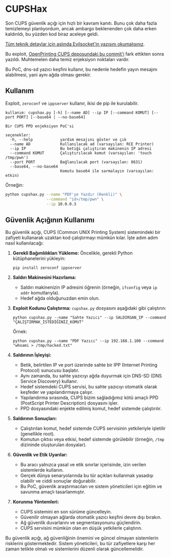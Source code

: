 # CUPSHax

Son CUPS güvenlik açığı için hızlı bir kavram kanıtı. Bunu çok daha fazla temizlemeyi planlıyordum, ancak ambargo beklenenden çok daha erken kaldırıldı, bu yüzden kod biraz aceleye geldi.

[Tüm teknik detaylar için aslında Evilsocket'in yazısını okumalısınız](https://www.evilsocket.net/2024/09/26/Attacking-UNIX-systems-via-CUPS-Part-I/).

Bu exploit, [OpenPrinting CUPS deposundaki bu commit'i](https://github.com/OpenPrinting/cups/commit/8361420cbbfa2e729545c4c537c49fc6322c9631) fark ettikten sonra yazıldı. Muhtemelen daha temiz enjeksiyon noktaları vardır.

Bu PoC, dns-sd yazıcı keşfini kullanır, bu nedenle hedefin yayın mesajını alabilmesi, yani aynı ağda olması gerekir.

## Kullanım

Exploit, `zeroconf` ve `ippserver` kullanır, ikisi de pip ile kurulabilir.

```
kullanım: cupshax.py [-h] [--name AD] --ip IP [--command KOMUT] [--port PORT] [--base64 | --no-base64]

Bir CUPS PPD enjeksiyon PoC'si

seçenekler:
  -h, --help            yardım mesajını göster ve çık
  --name AD             Kullanılacak ad (varsayılan: RCE Printer)
  --ip IP               Bu betiği çalıştıran makinenin IP adresi
  --command KOMUT       Çalıştırılacak komut (varsayılan: 'touch /tmp/pwn')
  --port PORT           Bağlanılacak port (varsayılan: 8631)
  --base64, --no-base64
                        Komutu base64 ile sarmalayın (varsayılan: etkin)
```

Örneğin:
```bash
python cupshax.py --name "PDF'ye Yazdır (Renkli)" \
                  --command "id>/tmp/pwn" \
                  --ip 10.0.0.3
```

## Güvenlik Açığının Kullanımı

Bu güvenlik açığı, CUPS (Common UNIX Printing System) sistemindeki bir zafiyeti kullanarak uzaktan kod çalıştırmayı mümkün kılar. İşte adım adım nasıl kullanılacağı:

1. **Gerekli Bağımlılıkları Yükleme:**
   Öncelikle, gerekli Python kütüphanelerini yükleyin:
   ```
   pip install zeroconf ippserver
   ```

2. **Saldırı Makinesini Hazırlama:**
   - Saldırı makinenizin IP adresini öğrenin (örneğin, `ifconfig` veya `ip addr` komutlarıyla).
   - Hedef ağda olduğunuzdan emin olun.

3. **Exploit Kodunu Çalıştırma:**
   `cupshax.py` dosyasını aşağıdaki gibi çalıştırın:
   ```
   python cupshax.py --name "Sahte Yazıcı" --ip SALDIRGAN_IP --command "ÇALIŞTIRMAK_İSTEDİĞİNİZ_KOMUT"
   ```
   Örnek:
   ```
   python cupshax.py --name "PDF Yazıcı" --ip 192.168.1.100 --command "whoami > /tmp/hacked.txt"
   ```

4. **Saldırının İşleyişi:**
   - Betik, belirtilen IP ve port üzerinde sahte bir IPP (Internet Printing Protocol) sunucusu başlatır.
   - Aynı zamanda, bu sahte yazıcıyı ağda duyurmak için DNS-SD (DNS Service Discovery) kullanır.
   - Hedef sistemdeki CUPS servisi, bu sahte yazıcıyı otomatik olarak keşfeder ve yapılandırmaya çalışır.
   - Yapılandırma sırasında, CUPS bizim sağladığımız kötü amaçlı PPD (PostScript Printer Description) dosyasını işler.
   - PPD dosyasındaki enjekte edilmiş komut, hedef sistemde çalıştırılır.

5. **Saldırının Sonuçları:**
   - Çalıştırılan komut, hedef sistemde CUPS servisinin yetkileriyle işletilir (genellikle root).
   - Komutun çıktısı veya etkisi, hedef sistemde görülebilir (örneğin, `/tmp` dizininde oluşturulan dosyalar).

6. **Güvenlik ve Etik Uyarılar:**
   - Bu aracı yalnızca yasal ve etik sınırlar içerisinde, izin verilen sistemlerde kullanın.
   - Gerçek dünya senaryolarında bu tür açıkları kullanmak yasadışı olabilir ve ciddi sonuçlar doğurabilir.
   - Bu PoC, güvenlik araştırmacıları ve sistem yöneticileri için eğitim ve savunma amaçlı tasarlanmıştır.

7. **Korunma Yöntemleri:**
   - CUPS sistemini en son sürüme güncelleyin.
   - Güvenilir olmayan ağlarda otomatik yazıcı keşfini devre dışı bırakın.
   - Ağ güvenlik duvarlarını ve segmentasyonunu güçlendirin.
   - CUPS servisini mümkün olan en düşük yetkilerle çalıştırın.

Bu güvenlik açığı, ağ güvenliğinin önemini ve güncel olmayan sistemlerin risklerini göstermektedir. Sistem yöneticileri, bu tür zafiyetlere karşı her zaman tetikte olmalı ve sistemlerini düzenli olarak güncellemelidir.